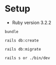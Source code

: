 # Setup

* Ruby version 3.2.2

```
bundle
```

```
rails db:create
```

```
rails db:migrate
```

```
rails s or ./bin/dev
```
